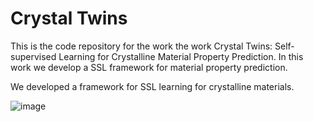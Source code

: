 # Crystal Twins 
This is the code repository for the work the work Crystal Twins: Self-supervised Learning for Crystalline Material Property Prediction. In this work we develop a SSL framework for material property prediction.

We developed a framework for SSL learning for crystalline materials.

![image](https://user-images.githubusercontent.com/43094762/200387436-79b62495-dcbe-4465-b071-6e999bc66c45.png)
